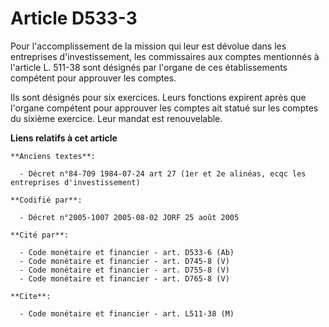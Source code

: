 # Article D533-3

Pour l'accomplissement de la mission qui leur est dévolue dans les entreprises d'investissement, les commissaires aux comptes
mentionnés à l'article L. 511-38 sont désignés par l'organe de ces établissements compétent pour approuver les comptes.

Ils sont désignés pour six exercices. Leurs fonctions expirent après que l'organe compétent pour approuver les comptes ait
statué sur les comptes du sixième exercice. Leur mandat est renouvelable.

**Liens relatifs à cet article**

	**Anciens textes**:

	  - Décret n°84-709 1984-07-24 art 27 (1er et 2e alinéas, ecqc les entreprises d'investissement)

	**Codifié par**:

	  - Décret n°2005-1007 2005-08-02 JORF 25 août 2005

	**Cité par**:

	  - Code monétaire et financier - art. D533-6 (Ab)
	  - Code monétaire et financier - art. D745-8 (V)
	  - Code monétaire et financier - art. D755-8 (V)
	  - Code monétaire et financier - art. D765-8 (V)

	**Cite**:

	  - Code monétaire et financier - art. L511-38 (M)
